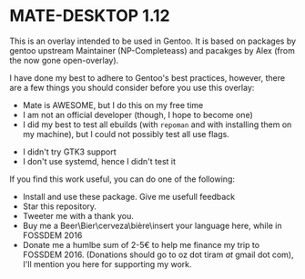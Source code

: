 MATE-DESKTOP 1.12
=================

This is an overlay intended to be used in Gentoo. It is based
on packages by gentoo upstream Maintainer (NP-Completeass) and pacakges
by Alex (from the now gone open-overlay).

I have done my best to adhere to Gentoo's best practices, however, there
are a few things you should consider before you use this overlay:

 * Mate is AWESOME, but I do this on my free time
 * I am not an official developer (though, I hope to become one)
 * I did my best to test all ebuilds (with `repoman` and with installing
   them on my machine), but I could not possibly test all use flags.
  - I didn't try GTK3 support
  - I don't use systemd, hence I didn't test it

If you find this work useful, you can do one of the following:

 * Install and use these package. Give me usefull feedback
 * Star this repository.
 * Tweeter me with a thank you.
 * Buy me a Beer\Bier\cerveza\bière\insert your language here, while
   in FOSSDEM 2016
 * Donate me a humlbe sum of 2-5€ to help me finance my trip to FOSSDEM 2016.
   (Donations should go to oz dot tiram _at_ gmail dot com),
   I'll mention you here for supporting my work.
